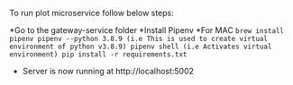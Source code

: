 To run plot microservice follow below steps:

*Go to the gateway-service folder
*Install Pipenv
*For MAC
    ```
    brew install pipenv
    pipenv --python 3.8.9 (i.e This is used to create virtual environment of python v3.8.9)
    pipenv shell (i.e Activates virtual environment)
    pip install -r requirements.txt
    ```

* Server is now running at http://localhost:5002

